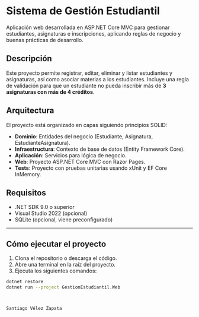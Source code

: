 # Sistema de Gestión Estudiantil

Aplicación web desarrollada en ASP.NET Core MVC para gestionar estudiantes, asignaturas e inscripciones, aplicando reglas de negocio y buenas prácticas de desarrollo.


## Descripción

Este proyecto permite registrar, editar, eliminar y listar estudiantes y asignaturas, así como asociar materias a los estudiantes. Incluye una regla de validación para que un estudiante no pueda inscribir más de **3 asignaturas con más de 4 créditos**.


## Arquitectura

El proyecto está organizado en capas siguiendo principios SOLID:

- **Dominio**: Entidades del negocio (Estudiante, Asignatura, EstudianteAsignatura).
- **Infraestructura**: Contexto de base de datos (Entity Framework Core).
- **Aplicación**: Servicios para lógica de negocio.
- **Web**: Proyecto ASP.NET Core MVC con Razor Pages.
- **Tests**: Proyecto con pruebas unitarias usando xUnit y EF Core InMemory.


## Requisitos

- .NET SDK 9.0 o superior
- Visual Studio 2022 (opcional)
- SQLite (opcional, viene preconfigurado)

---

## Cómo ejecutar el proyecto

1. Clona el repositorio o descarga el código.
2. Abre una terminal en la raíz del proyecto.
3. Ejecuta los siguientes comandos:

```bash
dotnet restore
dotnet run --project GestionEstudiantil.Web



Santiago Vélez Zapata